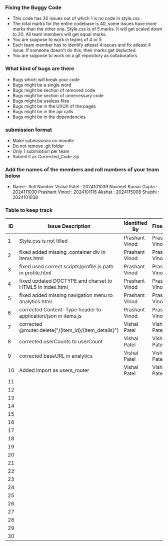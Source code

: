 ### Fixing the Buggy Code

- This code has 30 issues out of which 1 is no code in style.css . 
- The total marks for the entire codebase is 40, some issues have more marks than the other one. Style.css is of 5 marks. It will get scaled down to 20. All team members will get equal marks.
- You are suppose to work in teams of 4 or 5
- Each team member has to identify atleast 4 issues and fix atleast 4 issue. If someone doesn't do this, their marks get deducted.
- You are suppose to work on a git repository as collaborators

### What kind of bugs are there

- Bugs which will break your code
- Bugs might be a single word
- Bugs might be section of removed code
- Bugs might be section of unnecessary code
- Bugs might be useless files
- Bugs might be in the UI/UX of the pages
- Bugs might be in the api calls
- Bugs might be in the dependencies  

### submission format

- Make submissions on moodle
- Do not remove .git folder 
- Only 1 submission per team
- Submit it as Corrected_Code.zip

### Add the names of the members and roll numbers of your team below

- Name : Roll Number
  Vishal Patel : 2024101039
  Navneet Kumar Gupta : 2024111030
  Prashant Vinod : 2024101116
  Akshat : 2024115008
  Shubhi : 2024101038

### Table to keep track

| ID  | Issue Description                                              | Identified By | Fixed By     |
|-----|----------------------------------------------------------------|---------------|--------------|
| 1   | Style.css is not filled                                        |Prashant Vinod |Prashant Vinod|
| 2   | fixed added missing .container div in items.html               |Prashant Vinod |Prashant Vinod|
| 3   | fixed used correct scripts/profile.js path in profile.html     |Prashant Vinod |Prashant Vinod|
| 4   | fixed updated DOCTYPE and charset to HTML5 in index.html       |Prashant Vinod |Prashant Vinod|
| 5   | fixed added missing navigation menu to analytics.html          |Prashant Vinod |Prashant Vinod|
| 6   | corrected Content-Type header to application/json in items.js  |Prashant Vinod |Prashant Vinod|
| 7   | corrected @router.delete("/{item_id}/{item_details}")          |Vishal Patel   |Vishal Patel  |
| 8   | corrected userCounts to userCount                              |Vishal Patel   |Vishal Patel  |
| 9   | corrected baseURL in analytics                                 |Vishal Patel   |Vishal Patel  |
| 10  | Added import as users_router                                   |Vishal Patel   |Vishal Patel  |
| 11  |                                                                |               |              |
| 12  |                                                                |               |              |
| 13  |                                                                |               |              |
| 14  |                                                                |               |              |
| 15  |                                                                |               |              |
| 16  |                                                                |               |              |
| 17  |                                                                |               |              |
| 18  |                                                                |               |              |
| 19  |                                                                |               |              |
| 20  |                                                                |               |              |
| 21  |                                                                |               |              |
| 22  |                                                                |               |              |
| 23  |                                                                |               |              |
| 24  |                                                                |               |              |
| 25  |                                                                |               |              |
| 26  |                                                                |               |              |
| 27  |                                                                |               |              |
| 28  |                                                                |               |              |
| 29  |                                                                |               |              |
| 30  |                                                                |               |              |
